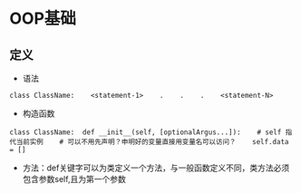 # OOP基础

## 定义

- 语法

```
class ClassName:    <statement-1>    .    .    .    <statement-N>
```

- 构造函数

```
class ClassName:  def __init__(self, [optionalArgus...]):    # self 指代当前实例    # 可以不用先声明？申明好的变量直接用变量名可以访问？    self.data = []
```

- 方法：def关键字可以为类定义一个方法，与一般函数定义不同，类方法必须包含参数self,且为第一个参数